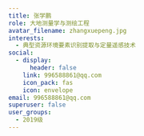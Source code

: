 ```yaml
---
title: 张学鹏
role: 大地测量学与测绘工程
avatar_filename: zhangxuepeng.jpg
interests:
  - 典型资源环境要素识别提取与定量遥感技术
social:
  - display:
      header: false
    link: 996588861@qq.com
    icon_pack: fas
    icon: envelope
email: 996588861@qq.com
superuser: false
user_groups:
  - 2019级
---
```

